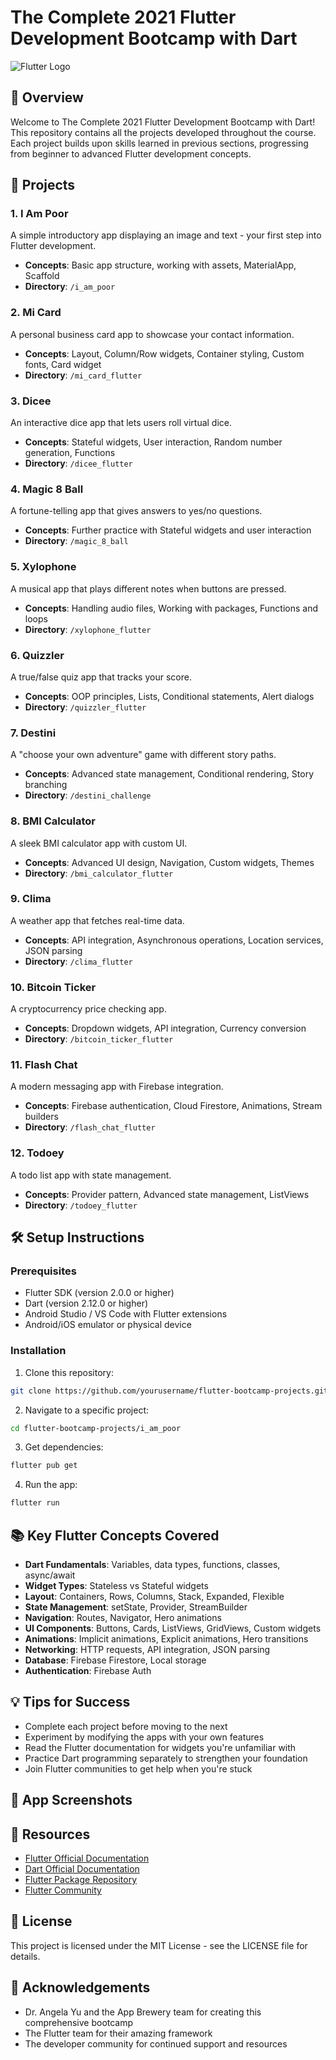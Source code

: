# The Complete 2021 Flutter Development Bootcamp with Dart

![Flutter Logo](https://storage.googleapis.com/cms-storage-bucket/70760bf1e88b184bb1bc.png)

## 📱 Overview

Welcome to The Complete 2021 Flutter Development Bootcamp with Dart! This repository contains all the projects developed throughout the course. Each project builds upon skills learned in previous sections, progressing from beginner to advanced Flutter development concepts.

## 🚀 Projects

### 1. I Am Poor
A simple introductory app displaying an image and text - your first step into Flutter development.
- **Concepts**: Basic app structure, working with assets, MaterialApp, Scaffold
- **Directory**: `/i_am_poor`

### 2. Mi Card
A personal business card app to showcase your contact information.
- **Concepts**: Layout, Column/Row widgets, Container styling, Custom fonts, Card widget
- **Directory**: `/mi_card_flutter`

### 3. Dicee
An interactive dice app that lets users roll virtual dice.
- **Concepts**: Stateful widgets, User interaction, Random number generation, Functions
- **Directory**: `/dicee_flutter`

### 4. Magic 8 Ball
A fortune-telling app that gives answers to yes/no questions.
- **Concepts**: Further practice with Stateful widgets and user interaction
- **Directory**: `/magic_8_ball`

### 5. Xylophone
A musical app that plays different notes when buttons are pressed.
- **Concepts**: Handling audio files, Working with packages, Functions and loops
- **Directory**: `/xylophone_flutter`

### 6. Quizzler
A true/false quiz app that tracks your score.
- **Concepts**: OOP principles, Lists, Conditional statements, Alert dialogs
- **Directory**: `/quizzler_flutter`

### 7. Destini
A "choose your own adventure" game with different story paths.
- **Concepts**: Advanced state management, Conditional rendering, Story branching
- **Directory**: `/destini_challenge`

### 8. BMI Calculator
A sleek BMI calculator app with custom UI.
- **Concepts**: Advanced UI design, Navigation, Custom widgets, Themes
- **Directory**: `/bmi_calculator_flutter`

### 9. Clima
A weather app that fetches real-time data.
- **Concepts**: API integration, Asynchronous operations, Location services, JSON parsing
- **Directory**: `/clima_flutter`

### 10. Bitcoin Ticker
A cryptocurrency price checking app.
- **Concepts**: Dropdown widgets, API integration, Currency conversion
- **Directory**: `/bitcoin_ticker_flutter`

### 11. Flash Chat
A modern messaging app with Firebase integration.
- **Concepts**: Firebase authentication, Cloud Firestore, Animations, Stream builders
- **Directory**: `/flash_chat_flutter`

### 12. Todoey
A todo list app with state management.
- **Concepts**: Provider pattern, Advanced state management, ListViews
- **Directory**: `/todoey_flutter`

## 🛠️ Setup Instructions

### Prerequisites
- Flutter SDK (version 2.0.0 or higher)
- Dart (version 2.12.0 or higher)
- Android Studio / VS Code with Flutter extensions
- Android/iOS emulator or physical device

### Installation

1. Clone this repository:
```bash
git clone https://github.com/yourusername/flutter-bootcamp-projects.git
```

2. Navigate to a specific project:
```bash
cd flutter-bootcamp-projects/i_am_poor
```

3. Get dependencies:
```bash
flutter pub get
```

4. Run the app:
```bash
flutter run
```

## 📚 Key Flutter Concepts Covered

- **Dart Fundamentals**: Variables, data types, functions, classes, async/await
- **Widget Types**: Stateless vs Stateful widgets
- **Layout**: Containers, Rows, Columns, Stack, Expanded, Flexible
- **State Management**: setState, Provider, StreamBuilder
- **Navigation**: Routes, Navigator, Hero animations
- **UI Components**: Buttons, Cards, ListViews, GridViews, Custom widgets
- **Animations**: Implicit animations, Explicit animations, Hero transitions
- **Networking**: HTTP requests, API integration, JSON parsing
- **Database**: Firebase Firestore, Local storage
- **Authentication**: Firebase Auth

## 💡 Tips for Success

- Complete each project before moving to the next
- Experiment by modifying the apps with your own features
- Read the Flutter documentation for widgets you're unfamiliar with
- Practice Dart programming separately to strengthen your foundation
- Join Flutter communities to get help when you're stuck

## 📱 App Screenshots

<!-- Consider adding screenshots of the finished apps here -->

## 🔗 Resources

- [Flutter Official Documentation](https://flutter.dev/docs)
- [Dart Official Documentation](https://dart.dev/guides)
- [Flutter Package Repository](https://pub.dev/)
- [Flutter Community](https://flutter.dev/community)

## 📄 License

This project is licensed under the MIT License - see the LICENSE file for details.

## 👏 Acknowledgements

- Dr. Angela Yu and the App Brewery team for creating this comprehensive bootcamp
- The Flutter team for their amazing framework
- The developer community for continued support and resources